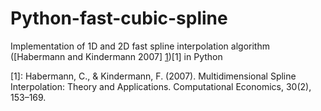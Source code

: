 Python-fast-cubic-spline
========================

Implementation of 1D and 2D fast spline interpolation algorithm ([Habermann and Kindermann 2007] [1])\[1\] in Python

\[1\]: Habermann, C., & Kindermann, F. (2007). Multidimensional Spline Interpolation: Theory and Applications. Computational Economics, 30(2), 153–169.

[1]: http://www.springerlink.com/index/10.1007/s10614-007-9092-4        "Google"
